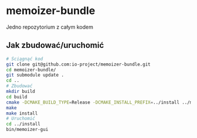 memoizer-bundle
===============

Jedno repozytorium z całym kodem

Jak zbudować/uruchomić
----------------------
```bash
# Ściągnąć kod
git clone git@github.com:io-project/memoizer-bundle.git
cd memoizer-bundle/
git submodule update .
cd ..
# Zbudować
mkdir build
cd build
cmake -DCMAKE_BUILD_TYPE=Release -DCMAKE_INSTALL_PREFIX=../install ../memoizer-bundle/
make
make install
# Uruchomić
cd ../install
bin/memoizer-gui 
```

